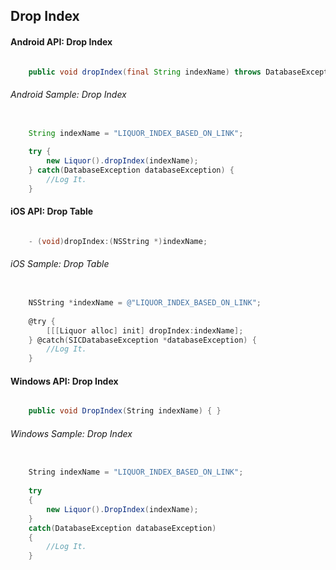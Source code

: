 ## Drop Index

#### Android API: Drop Index

```java

    public void dropIndex(final String indexName) throws DatabaseException { }

```

###### Android Sample: Drop Index

```java

    String indexName = "LIQUOR_INDEX_BASED_ON_LINK";
	
    try {
        new Liquor().dropIndex(indexName);
    } catch(DatabaseException databaseException) {
		//Log It.
    }

```

#### iOS API: Drop Table

```objective-c

    - (void)dropIndex:(NSString *)indexName;

```

###### iOS Sample: Drop Table

```objective-c

    NSString *indexName = @"LIQUOR_INDEX_BASED_ON_LINK";
	
    @try {
        [[[Liquor alloc] init] dropIndex:indexName];
    } @catch(SICDatabaseException *databaseException) {
		//Log It.
    }

```

#### Windows API: Drop Index

```c#

    public void DropIndex(String indexName) { }

```

###### Windows Sample: Drop Index

```c#

    String indexName = "LIQUOR_INDEX_BASED_ON_LINK";
	
    try 
    {
        new Liquor().DropIndex(indexName);
    } 
    catch(DatabaseException databaseException) 
    {
		//Log It.
    }
```
